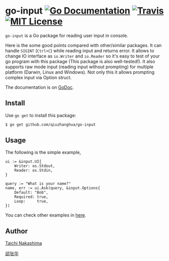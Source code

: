 go-input [![Go Documentation](http://img.shields.io/badge/go-documentation-blue.svg?style=flat-square)][godocs] [![Travis](https://img.shields.io/travis/qiuzhanghua/go-input.svg?style=flat-square)][travis] [![MIT License](http://img.shields.io/badge/license-MIT-blue.svg?style=flat-square)][license]
====

[godocs]: http://godoc.org/github.com/qiuzhanghua/go-input
[travis]: https://travis-ci.org/qiuzhanghua/go-input
[license]: /LICENSE

`go-input` is a Go package for reading user input in console.

Here is the some good points compared with other/similar packages. It can handle `SIGINT` (`Ctrl+C`) while reading input and returns error. It allows to change IO interface as `io.Writer` and `io.Reader` so it's easy to test of your go program with this package (This package is also well-tested!). It also supports raw mode input (reading input without prompting) for multiple platform (Darwin, Linux and Windows). Not only this it allows prompting complex input via Option struct. 

The documentation is on [GoDoc][godocs].

## Install

Use `go get` to install this package:

```bash
$ go get github.com/qiuzhanghua/go-input
```

## Usage

The following is the simple example,

```golang
ui := &input.UI{
    Writer: os.Stdout,
    Reader: os.Stdin,
}

query := "What is your name?"
name, err := ui.Ask(query, &input.Options{
    Default: "Bob",
    Required: true,
    Loop:     true,
})

```

You can check other examples in [here](/_example).

## Author

[Taichi Nakashima](https://github.com/tcnksm)

[邱张华](https://github.com/qiuzhanghua)